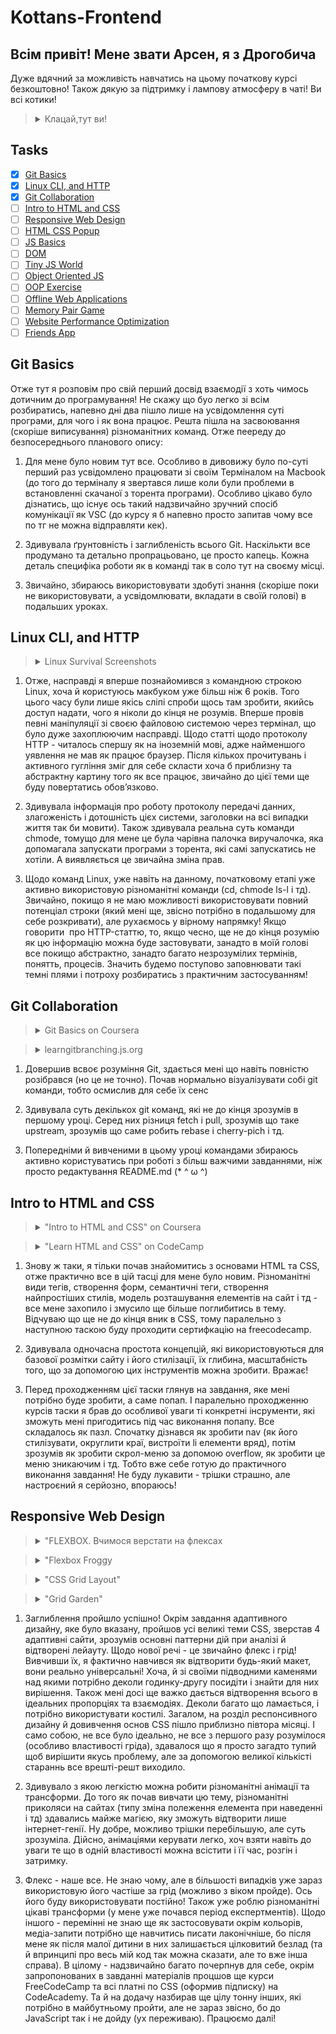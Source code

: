# Kottans-Frontend

## Всім привіт! Мене звати Арсен, я з Дрогобича

Дуже вдячний за можливість навчатись на цьому початкову курсі безкоштовно! Також дякую за підтримку і лампову атмосферу в чаті! Ви всі котики!

> <details>
>   <summary>Клацай,тут ви!</summary>
> <img src="cats img/alotofcats.jpeg"
> </details>

## Tasks

-   [x] [Git Basics](#git-basics)
-   [x] [Linux CLI, and HTTP](#linux-cli-and-http)
-   [x] [Git Collaboration](#git-collaboration)
-   [ ] [Intro to HTML and CSS](#intro-to-html-and-css)
-   [ ] [Responsive Web Design](#responsive-web-design)
-   [ ] [HTML CSS Popup](#html-css-popup)
-   [ ] [JS Basics](#js-basics)
-   [ ] [DOM](#dom)
-   [ ] [Tiny JS World](#tiny-js-world)
-   [ ] [Object Oriented JS](#object-oriented-js)
-   [ ] [OOP Exercise](#oop-exercise)
-   [ ] [Offline Web Applications](#offline-web-applications)
-   [ ] [Memory Pair Game](#memory-pair-game)
-   [ ] [Website Performance Optimization](#website-performance-optimization)
-   [ ] [Friends App](#friends-app)

## Git Basics

Отже тут я розповім про свій перший досвід взаємодії з хоть чимось дотичним до програмування! Не скажу що буо легко зі всім розбиратись, напевно дні два пішло лише на усвідомлення суті програми, для чого і як вона працює. Решта пішла на засвоювання (скоріше виписування) різноманітних команд. Отже пеереду до безпосереднього планового опису:

1. Для мене було новим тут все. Особливо в дивовижу було по-суті перший раз усвідомлено працювати зі своїм Терміналом на Macbook (до того до терміналу я звертався лише коли були проблеми в встановленні скачаної з торента програми). Особливо цікаво було дізнатись, що існує ось такий надзвичайно зручний спосіб комунікації як VSC (до курсу я б напевно просто запитав чому все по тг не можна відправляти кек).

2. Здивувала ґрунтовність і заглибленість всього Git. Наскількти все продумано та детально пропрацьовано, це просто капець. Кожна деталь специфіка роботи як в команді так в соло тут на своєму місці.

3. Звичайно, збираюсь використовувати здобуті знання (скоріше поки не використовувати, а усвідомлювати, вкладати в своїй голові) в подальших уроках.

## Linux CLI, and HTTP

> <details>
>   <summary>Linux Survival Screenshots</summary>
> <img src="task_linux_cli/LinuxQuiz1.png"
>   <summary></summary>
> <img src="task_linux_cli/LinuxQuiz2.png"
>   <summary></summary>
> <img src="task_linux_cli/LinuxQuiz3.png"
>   <summary></summary>
> <img src="task_linux_cli/LinuxQuiz4.png"
> </details>

1. Отже, насправді я вперше познайомився з командною строкою Linux, хоча й користуюсь макбуком уже більш ніж 6 років. Того цього часу були лише якісь сліпі спроби щось там зробити, якийсь доступ надати, чого я ніколи до кінця не розумів. Вперше провів певні маніпуляції зі своєю файловою системою через термінал, що було дуже захоплюючим насправді. Щодо статті щодо протоколу HTTP - читалось спершу як на іноземній мові, адже найменшого уявлення не мав як працює браузер. Після кількох прочитувань і активного гугління зміг для себе скласти хоча б приблизну та абстрактну картину того як все працює, звичайно до цієї теми ще буду повертатись обовʼязково.

2. Здивувала інформація про роботу протоколу передачі данних, злагоженість і дотошність цієх системи, заголовки на всі випадки життя так би мовити). Також здивувала реальна суть команди chmode, томущо для мене це була чарівна палочка виручалочка, яка допомагала запускати програми з торента, які самі запускатись не хотіли. А виявляється це звичайна зміна прав.

3. Щодо команд Linux, уже навіть на данному, початковому етапі уже активно використовую різноманітні команди (cd, chmode ls-l і тд). Звичайно, покищо я не маю можливості використовувати повний потенціал строки (який мені ще, звісно потрібно в подальшому для себе розкривати), але рухаємось у вірному напрямку! Якщо говорити  про HTTP-статтю, то, якщо чесно, ще не до кінця розумію як цю інформацію можна буде застовувати, занадто в моїй голові все покищо абстрактно, занадто багато незрозумілих термінів, понятть, процесів. Значить будемо поступово заповнювати такі темні плями і потроху розбиратись з практичним застосуванням!

## Git Collaboration

> <details>
>   <summary>Git Basics on Coursera</summary>
> <img src="task_git_collaboration/GitCoursera1.png"
>   <summary></summary>
> <img src="task_git_collaboration/GitCoursera2.png"
>   <summary></summary>
> <img src="task_git_collaboration/GitCoursera3.png"
>   <summary></summary>
> <img src="task_git_collaboration/GitCoursera4.png"
> </details>

> <details>
>   <summary>learngitbranching.js.org</summary>
> <img src="task_git_collaboration/GitQuiz1.png"
>   <summary></summary>
> <img src="task_git_collaboration/GitQuiz2.png"
>   <summary></summary>
> </details>

1. Довершив всвоє розуміння Git, здається мені що навіть повністю розібрався (но це не точно). Почав нормально візуалізувати собі git команди, тобто осмислив для себе їх сенс

2. Здивувала суть декількох git команд, які не до кінця зрозумів в першому уроці. Серед них різниця fetch і pull, зрозумів що таке upstream, зрозумів що саме робить rebase і cherry-pich і тд.

3. Попередніми й вивченими в цьому уроці командами збираюсь активно користуватись при роботі з більш важчими завданнями, ніж просто редактування README.md (\* ^ ω ^)

## Intro to HTML and CSS

> <details>
>   <summary>"Intro to HTML and CSS" on Coursera</summary>
> <img src="task_html_css_intro/Coursera HTML.png"
>   <summary><summary>
> <img src="task_html_css_intro/Coursera CSS.png"
> </details>

> <details>
>   <summary>"Learn HTML and CSS" on CodeCamp</summary>
> <img src="task_html_css_intro/CodeCamp HTML.png"
>   <summary><summary>
> <img src="task_html_css_intro/CodeCamp CSS.png"
> </details>

1. Знову ж таки, я тільки почав знайомитись з основами HTML та CSS, отже практично все в цій тасці для мене було новим. Різноманітні види тегів, створення форм, семантичні теги, створення найпростіших стилів, модель розташування елементів на сайт і тд - все мене захопило і змусило ще більше поглибитись в тему. Відчуваю що ще не до кінця вник в CSS, тому паралельно з наступною таскою буду проходити сертифкацію на freecodecamp.

2. Здивувала одночасна простота концепцій, які використовуються для базової розмітки сайту і його стилізації, їх глибина, масштабність того, що за допомогою цих інструментів можна зробити. Вражає!

3. Перед проходженням цієї таски глянув на завдання, яке мені потрібно буде зробити, а саме попап. І паралельно проходженню курсів таски я брав до особливої уваги ті конкретні інсрументи, які зможуть мені пригодитись під час виконання попапу. Все складалось як пазл. Спочатку дізнався як зробити nav (як його стилізувати, округлити краї, вистроїти li елементи вряд), потім зрозумів як зробити скрол-меню за допомою overflow, як зробити це меню зникаючим і тд. Тобто вже себе готую до практичного виконання завдання! Не буду лукавити - трішки страшно, але настроєний я серйозно, впораюсь!

## Responsive Web Design

> <details>
>   <summary>"FLEXBOX. Вчимося верстати на флексах</summary>
> <img src="task_responsive_web_design/FreelancerFlex.png"
> </details>

> <details>
>   <summary>"Flexbox Froggy</summary>
> <img src="task_responsive_web_design/FlexboxFroggy.png"
> </details>

> <details>
>   <summary>"CSS Grid Layout"</summary>
> <img src="task_responsive_web_design/FreelancerGrid.png.png"
> </details>

> <details>
>   <summary>"Grid Garden"</summary>
> <img src="task_responsive_web_design/GridGarden.png"
> </details>

1. Заглиблення пройшло успішно! Окрім завдання адаптивного дизайну, яке було вказану, пройшов усі великі теми CSS, зверстав 4 адаптивні сайти, зрозумів основні паттерни дій при аналізі й відтворені лейауту. Щодо нової речі - це звичайно флекс і грід! Вивчивши їх, я фактично навчився як відтворити будь-який макет, вони реально універсальні! Хоча, й зі своїми підводними каменями над якими потрібно деколи годинку-другу посидіти і знайти для них вирішення. Також мені досі ще важко дається відтворення всього в ідеальних пропорціях та взаємодіях. Деколи багато що ламається, і потрібно використувати костилі. Загалом, на розділ респонсивного дизайну й довивчення основ CSS пішло приблизно півтора місяці. І само собою, не все було ідеально, не все з першого разу розумілося (особливо властивості гріда), здавалося що я просто загадто тупий щоб вирішити якусь проблему, але за допомогою великої кількісті стараннь все врешті-решт виходило.

2. Здивувало з якою легкістю можна робити різноманітні анімації та трансформи. До того як почав вивчати цю тему, різноманітні приколяси на сайтах (типу зміна полеження елемента при наведенні і тд) здавались майже магією, яку зможуть відтворити лише інтернет-генії. Ну добре, можливо трішки перебільшую, але суть зрозуміла. Дійсно, анімаціями керувати легко, хоч взяти навіть до уваги те що в одній властивості можна всістити і її час, розгін і затримку.

3. Флекс - наше все. Не знаю чому, але в більшості випадків уже зараз використовую його частіше за грід (можливо з віком пройде). Ось його буду використовувати постійно! Також уже роблю різноманітні цікаві трансформи (у мене уже почався період експертментів). Щодо іншого - перемінні не знаю ще як застосовувати окрім кольорів, медіа-запити потрібно ще навчитись писати лаконічніше, бо після мене як після малої дитини в них залишається цілковитий безлад (та й впринципі про весь мій код так можна сказати, але то вже інша справа). В цілому - надзвичайно багато почерпнув для себе, окрім запропонованих в завданні матеріалів процшов ще курси FreeCodeCamp та всі платні по CSS (оформив підписку) на CodeAcademy. Та й на додачу назбирав ще цілу тонну інших, які потрібно в майбутньому пройти, але не зараз звісно, бо до JavaScript так і не дойду (ух переживаю). Працюємо далі!
